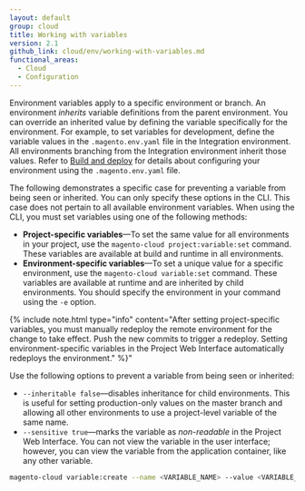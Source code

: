 ```yaml
---
layout: default
group: cloud
title: Working with variables
version: 2.1
github_link: cloud/env/working-with-variables.md
functional_areas:
  - Cloud
  - Configuration
---
```

Environment variables apply to a specific environment or branch. An environment _inherits_ variable definitions from the parent environment. You can override an inherited value by defining the variable specifically for the environment. For example, to set variables for development, define the variable values in the `.magento.env.yaml` file in the Integration environment. All environments branching from the Integration environment inherit those values. Refer to [Build and deploy]({{page.baseurl}}/cloud/project/magento-env-yaml.html) for details about configuring your environment using the `.magento.env.yaml` file.

The following demonstrates a specific case for preventing a variable from being seen or inherited. You can only specify these options in the CLI. This case does not pertain to all available environment variables. When using the CLI, you must set variables using one of the following methods:

-   **Project-specific variables**—To set the same value for all environments in your project, use the `magento-cloud project:variable:set` command. These variables are available at build and runtime in all environments.
-   **Environment-specific variables**—To set a unique value for a specific environment, use the `magento-cloud variable:set` command. These variables are available at runtime and are inherited by child environments. You should specify the environment in your command using the `-e` option.

{% include note.html type="info" content="After setting project-specific variables, you must manually redeploy the remote environment for the change to take effect. Push the new commits to trigger a redeploy. Setting environment-specific variables in the Project Web Interface automatically redeploys the environment." %}"

Use the following options to prevent a variable from being seen or inherited:

-   `--inheritable false`—disables inheritance for child environments. This is useful for setting production-only values on the master branch and allowing all other environments to use a project-level variable of the same name.
-   `--sensitive true`—marks the variable as _non-readable_ in the Project Web Interface. You can not view the variable in the user interface; however, you can view the variable from the application container, like any other variable.

```bash
magento-cloud variable:create --name <VARIABLE_NAME> --value <VARIABLE_VALUE> --inheritable false --sensitive true
```